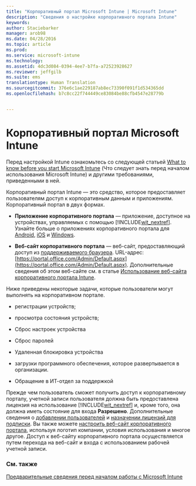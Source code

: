 ```yaml
---
title: "Корпоративный портал Microsoft Intune | Microsoft Intune"
description: "Сведения о настройке корпоративного портала Intune"
keywords: 
author: Staciebarker
manager: arob98
ms.date: 04/28/2016
ms.topic: article
ms.prod: 
ms.service: microsoft-intune
ms.technology: 
ms.assetid: 4dc3d084-0394-4ee7-b7fa-a72523928627
ms.reviewer: jeffgilb
ms.suite: ems
translationtype: Human Translation
ms.sourcegitcommit: 376e6c1ae229187ab8ec73390f091f1d534365dd
ms.openlocfilehash: b7c8cc22f744449ce83084be88cfb4547e28779b


---
```


# Корпоративный портал Microsoft Intune

Перед настройкой Intune ознакомьтесь со следующей статьей [What to know before you start Microsoft Intune](what-to-know-before-you-start-microsoft-intune.md) (Что следует знать перед началом использования Microsoft Intune) и другими требованиями, приведенными в ней.

Корпоративный портал Intune — это средство, которое предоставляет пользователям доступ к корпоративным данным и приложениям. Корпоративный портал в двух формах.

-   **Приложение корпоративного портала** — приложение, доступное на устройствах, управляемых с помощью [!INCLUDE[wit_nextref](../includes/wit_nextref_md.md)]. Узнайте больше о приложениях корпоративного портала для [Android](/Intune/EndUser/using-your-android-device-with-intune), [iOS](/Intune/EndUser/using-your-ios-or-mac-os-x-device-with-intune) и [Windows](/Intune/EndUser/using-your-windows-device-with-intune).


- **Веб-сайт корпоративного портала** — веб-сайт, предоставляющий доступ из [поддерживаемого браузера](supported-web-browsers.md). URL-адрес: [https://portal.office.com/Admin/Default.aspx](https://portal.office.com/Admin/Default.aspx). Дополнительные сведения об этом веб-сайте см. в статье [Использование веб-сайта корпоративного портала Intune](/Intune/EndUser/using-the-intune-company-portal-website).

Ниже приведены некоторые задачи, которые пользователи могут выполнять на корпоративном портале.

-   регистрации устройств;

-   просмотра состояния устройств;

-   Сброс настроек устройства

-   Сброс паролей

-   Удаленная блокировка устройства

-   загрузки программного обеспечения, которое развертывается в организации.

-   Обращение в ИТ-отдел за поддержкой

Прежде чем пользователь сможет получить доступ к корпоративному порталу, учетной записи пользователя должна быть предоставлена лицензия на использование [!INCLUDE[wit_nextref](../includes/wit_nextref_md.md)] и, кроме того, она должна иметь состояние для входа **Разрешено**. Дополнительные сведения о [добавлении пользователей](start-with-a-paid-subscription-to-microsoft-intune-step-3.md) и [назначении лицензий для подписки](start-with-a-paid-subscription-to-microsoft-intune-step-4.md). Вы также можете [настроить веб-сайт корпоративного портала](start-with-a-paid-subscription-to-microsoft-intune-step-7.md), используя логотип компании, условия использования и многое другое. Доступ к веб-сайту корпоративного портала осуществляется путем перехода на веб-сайт и входа с использованием рабочей учетной записи.

### См. также
[Предварительные сведения перед началом работы с Microsoft Intune](what-to-know-before-you-start-microsoft-intune.md)



<!--HONumber=Jul16_HO3-->



